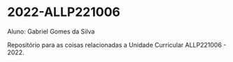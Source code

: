 # 2022-ALLP221006
Aluno: Gabriel Gomes da Silva

Repositório para as coisas relacionadas a Unidade Curricular ALLP221006 - 2022.
